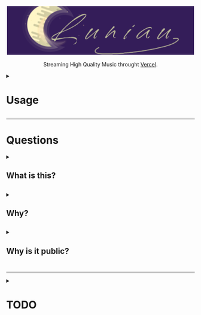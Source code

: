 <div align="center"><img height="130" width="500" src="logo.png" />
<p>Streaming High Quality Music throught <a href="https://vercel.com">Vercel</a>.</p></div>

<details><summary><h1>Usage</h1></summary>
  <p>To use Luniau, you can simply go on the <a href="">website</a>. It use <a href="https://vercel.com">Vercel.</a></p>
</details>

___

<h1>Questions</h1>
<details><summary><h2>What is this?<h2></summary>
  <p>This is Luniau. A streaming "platform" that share high quality music without ads for free. If you want to add a music, make an <a href="https://github.com/LeBazarDeBryan/Luniau/issues/new?assignees=&labels=&projects=&template=song-request.md&title=%5BREQUEST%5D+Author+-+Name">issues</a>. I'll try my best to be fast.</p>
</details>

<details><summary><h2>Why?<h2></summary>
  <p>I decided to make this because I'm tired of streaming services poor audio quality (when free) and I'm tired of ads. I don't want to pay when I know that I can listen/download high quality music for free. For example, Spotify Free limit audio to 128kbit/s and in Premium, it's 320kbit/s. (Source: <a href="https://support.spotify.com/us/article/audio-quality">Spotify</a>)</p>
</details>

<details><summary><h2>Why is it public?<h2></summary>
  <p>I made it public because I want to share my project to everyone and make music request so they can listen to it in high quality, without ads, with a simple interface without paying a dollar.</p>
</details>

___

<details><summary><h1>TODO</h1></summary>

  - [ ] Add music.
  - [ ] Make a web interface.
</details>
